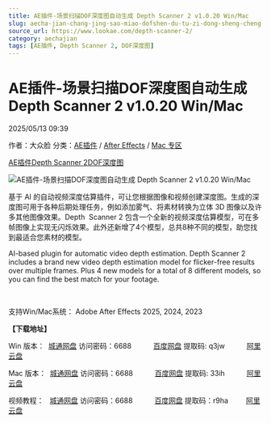 ```yaml
---
title: AE插件-场景扫描DOF深度图自动生成 Depth Scanner 2 v1.0.20 Win/Mac
slug: aecha-jian-chang-jing-sao-miao-dofshen-du-tu-zi-dong-sheng-cheng-depth-scanner-2-v1-0-20-win-mac
source_url: https://www.lookae.com/depth-scanner-2/
category: aechajian
tags: [AE插件, Depth Scanner 2, DOF深度图]
---
```

# AE插件-场景扫描DOF深度图自动生成 Depth Scanner 2 v1.0.20 Win/Mac

2025/05/13 09:39

作者：大众脸
分类：[AE插件](https://www.lookae.com/after-effects/aechajian/) / [After Effects](https://www.lookae.com/after-effects/) / [Mac 专区](https://www.lookae.com/mac-osx/)

[AE插件](https://www.lookae.com/tag/ae%e6%8f%92%e4%bb%b6/)[Depth Scanner 2](https://www.lookae.com/tag/depth-scanner-2/)[DOF深度图](https://www.lookae.com/tag/dof%e6%b7%b1%e5%ba%a6%e5%9b%be/)

![AE插件-场景扫描DOF深度图自动生成 Depth Scanner 2 v1.0.20 Win/Mac](https://www.lookae.com/wp-content/uploads/2025/05/Depth-Scanner-2-.jpg "AE插件-场景扫描DOF深度图自动生成 Depth Scanner 2 v1.0.20 Win/Mac-LookAE.com")

基于 AI 的自动视频深度估算插件，可让您根据图像和视频创建深度图。生成的深度图可用于各种后期处理任务，例如添加雾气、将素材转换为立体 3D 图像以及许多其他图像效果。Depth  Scanner 2 包含一个全新的视频深度估算模型，可在多帧图像上实现无闪烁效果。此外还新增了4个模型，总共8种不同的模型，助您找到最适合您素材的模型。

AI-based plugin for automatic video depth estimation. Depth Scanner 2 includes a brand new video depth estimation model for flicker-free results over multiple frames. Plus 4 new models for a total of 8 different models, so you can find the best match for your footage.

[﻿﻿﻿](http://cloud.video.taobao.com/play/u/null/p/1/e/6/t/1/518851767017.mp4)

支持Win/Mac系统： Adobe After Effects 2025, 2024, 2023

**【下载地址】**

Win 版本：  [城通网盘](https://url70.ctfile.com/f/2827370-1505036077-187627?p=4431) 访问密码：6688           [百度网盘](https://pan.baidu.com/s/1tMfQEt3OY3IM7PuI3C3dQw?pwd=q3jw) 提取码: q3jw           [阿里云盘](https://www.alipan.com/s/s57kiLJSCis)

Mac 版本：  [城通网盘](https://url70.ctfile.com/f/2827370-1505037613-53707b?p=4431) 访问密码：6688           [百度网盘](https://pan.baidu.com/s/1jqsuwY6Lekc2unpv75R84g?pwd=33ih) 提取码: 33ih           [阿里云盘](https://www.alipan.com/s/MG9fsmvpgTo)

视频教程：   [城通网盘](https://url70.ctfile.com/f/2827370-545973468-65b5c4) 访问密码：6688           [百度网盘](https://pan.baidu.com/s/1bitEhT2gfaDWbcyUIr6y-A?pwd=r9ha) 提取码：r9ha         [阿里云盘](https://www.aliyundrive.com/s/7nX4Re3ipht)
